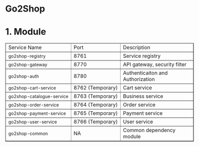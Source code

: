 # Go2Shop

<h1>1. Module</h1>

<table border="1" cellpadding="1" cellspacing="1" style="width: 600px;">
	<thead>
		<tr>
			<td>Service Name</td>
			<td>Port</td>
			<td>Description</td>
		</tr>
  </thead>
  <tbody>
		<tr>
			<td><a class="js-navigation-open Link--primary" data-pjax="#repo-content-pjax-container" href="https://github.com/go2shop/Go2Shop/tree/main/go2shop-registry" style="box-sizing: border-box; text-decoration-line: none; font-family: -apple-system, BlinkMacSystemFont, &quot;Segoe UI&quot;, Helvetica, Arial, sans-serif, &quot;Apple Color Emoji&quot;, &quot;Segoe UI Emoji&quot;; font-size: 14px; white-space: nowrap; color: var(--color-text-primary)  !important;" title="go2shop-registry">go2shop-registry</a></td>
			<td>8761</td>
			<td>Service registry</td>
		</tr>
		<tr>
			<td><a class="js-navigation-open Link--primary" data-pjax="#repo-content-pjax-container" href="https://github.com/go2shop/Go2Shop/tree/main/go2shop-gateway" style="box-sizing: border-box; text-decoration-line: none; font-family: -apple-system, BlinkMacSystemFont, &quot;Segoe UI&quot;, Helvetica, Arial, sans-serif, &quot;Apple Color Emoji&quot;, &quot;Segoe UI Emoji&quot;; font-size: 14px; white-space: nowrap; color: var(--color-text-primary)  !important;" title="go2shop-registry">go2shop-gateway</a></td>
			<td>8770</td>
			<td>API gateway, security filter</td>
		</tr>
		<tr>
			<td><a class="js-navigation-open Link--primary" data-pjax="#repo-content-pjax-container" href="https://github.com/go2shop/Go2Shop/tree/main/go2shop-auth" style="box-sizing: border-box; text-decoration-line: none; font-family: -apple-system, BlinkMacSystemFont, &quot;Segoe UI&quot;, Helvetica, Arial, sans-serif, &quot;Apple Color Emoji&quot;, &quot;Segoe UI Emoji&quot;; font-size: 14px; white-space: nowrap; color: var(--color-text-primary)  !important;" title="go2shop-registry">go2shop-auth</a></td>
			<td>8780</td>
			<td>Authenticaiton and Authorization</td>
		</tr>
		<tr>
			<td><a class="js-navigation-open Link--primary" data-pjax="#repo-content-pjax-container" href="https://github.com/go2shop/Go2Shop/tree/main/go2shop-cart-service" style="box-sizing: border-box; text-decoration-line: none; font-family: -apple-system, BlinkMacSystemFont, &quot;Segoe UI&quot;, Helvetica, Arial, sans-serif, &quot;Apple Color Emoji&quot;, &quot;Segoe UI Emoji&quot;; font-size: 14px; white-space: nowrap; color: var(--color-text-primary)  !important;" title="go2shop-registry">go2shop-cart-service</a></td>
			<td>8762 (Temporary)</td>
			<td>Cart service</td>
		</tr>
		<tr>
			<td><a class="js-navigation-open Link--primary" data-pjax="#repo-content-pjax-container" href="https://github.com/go2shop/Go2Shop/tree/main/go2shop-catalogue-service" style="box-sizing: border-box; text-decoration-line: none; font-family: -apple-system, BlinkMacSystemFont, &quot;Segoe UI&quot;, Helvetica, Arial, sans-serif, &quot;Apple Color Emoji&quot;, &quot;Segoe UI Emoji&quot;; font-size: 14px; white-space: nowrap; color: var(--color-text-primary)  !important;" title="go2shop-catalogue-service">go2shop-catalogue-service</a></td>
			<td>8763 (Temporary)</td>
			<td>Business service</td>
		</tr>
		<tr>
			<td><a data-pjax="#repo-content-pjax-container" href="https://github.com/go2shop/Go2Shop/tree/main/go2shop-order-service" style="box-sizing: border-box; color: var(--color-text-link); text-decoration-line: none; font-family: -apple-system, BlinkMacSystemFont, &quot;Segoe UI&quot;, Helvetica, Arial, sans-serif, &quot;Apple Color Emoji&quot;, &quot;Segoe UI Emoji&quot;; font-size: 14px;">go2shop-order-service</a></td>
			<td>8764&nbsp;(Temporary)</td>
			<td>Order service</td>
		</tr>
		<tr>
			<td><a class="js-navigation-open Link--primary" data-pjax="#repo-content-pjax-container" href="https://github.com/go2shop/Go2Shop/tree/main/go2shop-payment-service" style="box-sizing: border-box; text-decoration-line: none; font-family: -apple-system, BlinkMacSystemFont, &quot;Segoe UI&quot;, Helvetica, Arial, sans-serif, &quot;Apple Color Emoji&quot;, &quot;Segoe UI Emoji&quot;; font-size: 14px; white-space: nowrap; color: var(--color-text-primary)  !important;" title="go2shop-payment-service">go2shop-payment-service</a></td>
			<td>8765 (Temporary)</td>
			<td>Payment service</td>
		</tr>
		<tr>
			<td><a class="js-navigation-open Link--primary" data-pjax="#repo-content-pjax-container" href="https://github.com/go2shop/Go2Shop/tree/main/go2shop-user-service" style="box-sizing: border-box; text-decoration-line: none; font-family: -apple-system, BlinkMacSystemFont, &quot;Segoe UI&quot;, Helvetica, Arial, sans-serif, &quot;Apple Color Emoji&quot;, &quot;Segoe UI Emoji&quot;; font-size: 14px; white-space: nowrap; color: var(--color-text-primary)  !important;" title="go2shop-user-service">go2shop-user-service</a></td>
			<td>8766&nbsp;(Temporary)</td>
			<td>User service</td>
		</tr>
		<tr>
			<td><a class="js-navigation-open Link--primary" data-pjax="#repo-content-pjax-container" href="https://github.com/go2shop/Go2Shop/tree/main/go2shop-common" style="box-sizing: border-box; text-decoration-line: none; font-family: -apple-system, BlinkMacSystemFont, &quot;Segoe UI&quot;, Helvetica, Arial, sans-serif, &quot;Apple Color Emoji&quot;, &quot;Segoe UI Emoji&quot;; font-size: 14px; white-space: nowrap; color: var(--color-text-primary)  !important;" title="go2shop-registry">go2shop-common</a></td>
			<td>NA</td>
			<td>Common dependency module</td>
		</tr>
	</tbody>
</table>

<p>&nbsp;</p>

